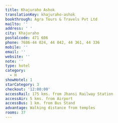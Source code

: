 ```yaml
---
title: Khajuraho Ashok
translationKey: khajuraho-ashok
bookthrough: Agra Tours & Travels Pvt Ltd
mailto: ''
address: ' '
city: Khajuraho
postalcode: 471 606
phone: 7686-44 024, 44 042, 44 361, 44 336
mobile: ''
email: ''
website: ''
note: ''
type: hotel
category:
  - H
showHotel: 1
starCategory: 3
checkout: '12:00:00'
accessRail: 175 kms. from Jhansi Railway Station
accessAir: 5 kms. from Airport
accessBus: 1 km. from Bus Stand
advantage: Walking distance from temples
rooms: 37
---
```

